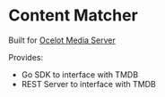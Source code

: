 # Content Matcher

Built for [Ocelot Media Server](https://github.com/siddhantmadhur/ocelot-media-server)

Provides: 
- Go SDK to interface with TMDB
- REST Server to interface with TMDB 
